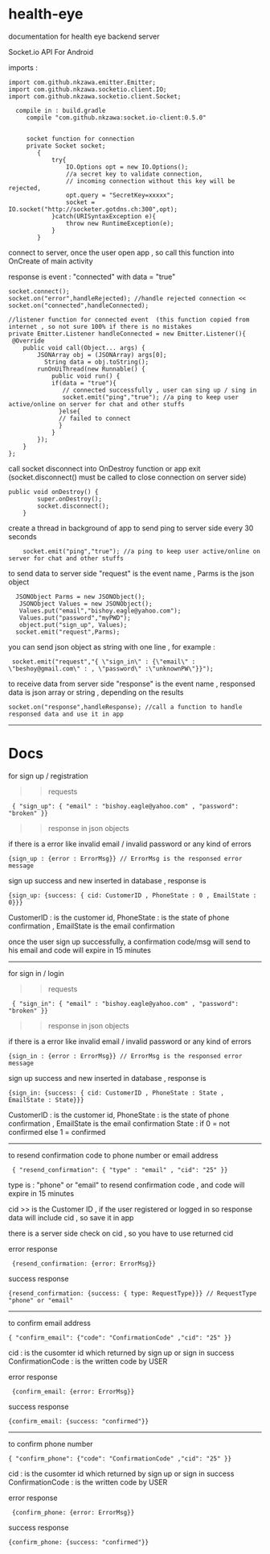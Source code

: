 # health-eye
documentation for health eye backend server


 Socket.io API For Android

  imports :

    import com.github.nkzawa.emitter.Emitter;
    import com.github.nkzawa.socketio.client.IO;
    import com.github.nkzawa.socketio.client.Socket;
 
      compile in : build.gradle
         compile "com.github.nkzawa:socket.io-client:0.5.0"


         socket function for connection
         private Socket socket;
            {
                try{
                    IO.Options opt = new IO.Options();
                    //a secret key to validate connection,
                    // incoming connection without this key will be rejected,
                    opt.query = "SecretKey=xxxxx";
                    socket = IO.socket("http://socketer.gotdns.ch:300",opt);
                }catch(URISyntaxException e){
                    throw new RuntimeException(e);
                }
            }

connect to server, once the user open app , so call this function into OnCreate of main activity

response is event : "connected" with data = "true"

    socket.connect();
    socket.on("error",handleRejected); //handle rejected connection <<
    socket.on("connected",handleConnected);
    
    //listener function for connected event  (this function copied from internet , so not sure 100% if there is no mistakes
    private Emitter.Listener handleConnected = new Emitter.Listener(){
     @Override
        public void call(Object... args) {
            JSONArray obj = (JSONArray) args[0];
              String data = obj.toString();
            runOnUiThread(new Runnable() {
                public void run() {
                if(data = "true"){
                   // connected successfully , user can sing up / sing in
                   socket.emit("ping","true"); //a ping to keep user active/online on server for chat and other stuffs
                  }else{
                  // failed to connect
                  }
                }
            });
        }
    };
    
call socket disconnect into OnDestroy function or app exit (socket.disconnect() must be called to close connection on server side)

    public void onDestroy() {
            super.onDestroy();
            socket.disconnect();
        }
        
create a thread in background of app to send ping to server side every 30 seconds

        socket.emit("ping","true"); //a ping to keep user active/online on server for chat and other stuffs
        
 
 
 to send data to server side
"request" is the event name , Parms is the json object

      JSONObject Parms = new JSONObject();
       JSONObject Values = new JSONObject();
       Values.put("email","bishoy.eagle@yahoo.com");
       Values.put("password","myPWD");
       object.put("sign_up", Values);
      socket.emit("request",Parms);
      
you can send json object as string with one line , for example :

     socket.emit("request","{ \"sign_in\" : {\"email\" : \"beshoy@gmail.com\" : , \"password\" :\"unknownPW\"}}");
     
to receive data from server side
"response" is the event name , responsed data is json array or string , depending on the results

    socket.on("response",handleResponse); //call a function to handle responsed data and use it in app
      

****************************************************************************************************
# Docs

for sign up / registration

>> requests 

     { "sign_up": { "email" : "bishoy.eagle@yahoo.com" , "password": "broken" }}
     
>> response in json objects

if there is a error like invalid email / invalid password or any kind of errors

    {sign_up : {error : ErrorMsg}} // ErrorMsg is the responsed error message
    
sign up success and new inserted in database , response is

    {sign_up: {success: { cid: CustomerID , PhoneState : 0 , EmailState : 0}}}
    
  CustomerID : is the customer id, PhoneState : is the state of phone confirmation , EmailState is the email confirmation
  
once the user sign up successfully, a confirmation code/msg will send to his email and code will expire in 15 minutes

****************************************************************************************************
for sign in / login

>> requests 

     { "sign_in": { "email" : "bishoy.eagle@yahoo.com" , "password": "broken" }}
     
>> response in json objects

if there is a error like invalid email / invalid password or any kind of errors

    {sign_in : {error : ErrorMsg}} // ErrorMsg is the responsed error message
    
sign up success and new inserted in database , response is

    {sign_in: {success: { cid: CustomerID , PhoneState : State , EmailState : State}}}
    
  CustomerID : is the customer id, PhoneState : is the state of phone confirmation , EmailState is the email confirmation
  State : if 0 = not confirmed else 1 = confirmed
 
****************************************************************************************************

to resend confirmation code to phone number or email address

     { "resend_confirmation": { "type" : "email" , "cid": "25" }}
type is : "phone" or "email" to resend confirmation code , and code will expire in 15 minutes

cid >> is the Customer ID , if the user registered or logged in so response data will include cid , so save it in app

there is a server side check on cid , so you have to use returned cid

error response

     {resend_confirmation: {error: ErrorMsg}}

success response

    {resend_confirmation: {success: { type: RequestType}}} // RequestType "phone" or "email"

****************************************************************************************************
to confirm email address

    { "confirm_email": {"code": "ConfirmationCode" ,"cid": "25" }}
cid : is the cusomter id which returned by sign up or sign in success
ConfirmationCode : is the written code by USER


error response

     {confirm_email: {error: ErrorMsg}}

success response

    {confirm_email: {success: "confirmed"}} 

 ****************************************************************************************************
to confirm phone number

    { "confirm_phone": {"code": "ConfirmationCode" ,"cid": "25" }}
cid : is the cusomter id which returned by sign up or sign in success
ConfirmationCode : is the written code by USER


error response

     {confirm_phone: {error: ErrorMsg}}

success response

    {confirm_phone: {success: "confirmed"}} 

        
